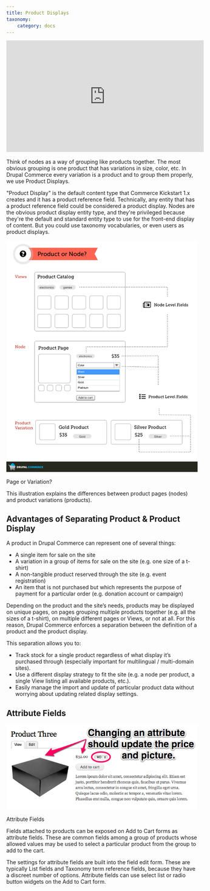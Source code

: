 ```yaml
---
title: Product Displays
taxonomy:
    category: docs
---
```



<iframe src="https://drupalize.me/ajax/drupalizeme_embed/693" height="293" width="520" frameborder="0" scrolling="no" allowfullscreen></iframe>
<p>Think of nodes as a way of grouping like products together. The most obvious grouping is one product that has variations in size, color, etc. In Drupal Commerce every variation is a product and to group them properly, we use Product Displays.</p>
<p>"Product Display" is the default content type that Commerce Kickstart 1.x creates and it has a product reference field. Technically, any entity that has a product reference field could be considered a product display. Nodes are the obvious product display entity type, and they're privileged because they're the default and standard entity type to use for the front-end display of content. But you could use taxonomy vocabularies, or even users as product displays.</p>

![Drupal Commerce Entity Graph](CK-Entity-or-Node.jpg)



<div class="caption">
        <p class="caption-title">Page or Variation?</p>
        <p>This illustration explains the differences between product pages (nodes) and product variations (products).</p>
    </div>
</div>
<h2>Advantages of Separating Product & Product Display</h2>
<p>A product in Drupal Commerce can represent one of several things:</p>
<ul>
  <li>A single item for sale on the site</li>
  <li>A variation in a group of items for sale on the site (e.g. one size of a t-shirt)</li>
  <li>A non-tangible product reserved through the site (e.g. event registration)</li>
  <li>An item that is not purchased but which represents the purpose of payment for a particular order (e.g. donation account or campaign)</li>
</ul>
<p>Depending on the product and the site’s needs, products may be displayed on unique pages, on pages grouping multiple products together (e.g. all the sizes of a t-shirt), on multiple different pages or Views, or not at all. For this reason, Drupal Commerce enforces a separation between the definition of a product and the product display.</p>
<p>This separation allows you to:</p>
<ul>
  <li>Track stock for a single product regardless of what display it’s purchased through (especially important for multilingual / multi-domain sites).</li>
  <li>Use a different display strategy to fit the site (e.g. a node per product, a single View listing all available products, etc.).</li>
  <li>Easily manage the import and update of particular product data without worrying about updating related display settings.</li>
</ul>
<h2>Attribute Fields</h2>

![Changing an attribute should update the price and picture.](Add-to-Cart-form-goal_0.png)


<div class="caption">
        <p class="caption-title">Attribute Fields</p>
        <p>Fields attached to products can be exposed on Add to Cart forms as
        attribute fields. These are common fields among a group of products
        whose allowed values may be used to select a particular product from the
        group to add to the cart.</p>
    </div>
</div>

<p>The settings for attribute fields are built into the field edit form. These are typically List fields and Taxonomy term reference fields, because they have a discreet number of options. Attribute fields can use select list or radio button widgets on the Add to Cart form.</p>
